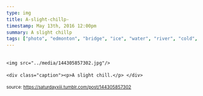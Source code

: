 ```yaml
---
type: img
title: A-slight-chillp-
timestamp: May 13th, 2016 12:00pm
summary: A slight chillp 
tags: ["photo", "edmonton", "bridge", "ice", "water", "river", "cold", "photography"]
---
```


                
                
                
                                                                                        <img src="../media/144305857302.jpg"/>
                                                                                          <div class="caption"><p>A slight chill.</p> </div>
                                    
                
                
                
                
                                
<small>source: https://saturdayxiii.tumblr.com/post/144305857302</small>